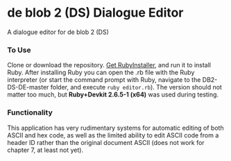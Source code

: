 # de blob 2 (DS) Dialogue Editor
A dialogue editor for de blob 2 (DS)

### To Use
Clone or download the repository. [Get RubyInstaller](https://rubyinstaller.org/downloads/), and run it to install Ruby. After installing Ruby you can open the .rb file with the Ruby interpreter (or start the command prompt with Ruby, navigate to the DB2-DS-DE-master folder, and execute `ruby editor.rb`).
The version should not matter too much, but **Ruby+Devkit 2.6.5-1 (x64)** was used during testing.

### Functionality
This application has very rudimentary systems for automatic editing of both ASCII and hex code, as well as the limited ability to edit ASCII code from a header ID rather than the original document ASCII (does not work for chapter 7, at least not yet).
